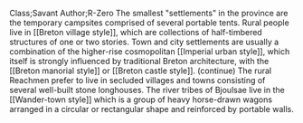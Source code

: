 Class;Savant Author;R-Zero
The smallest "settlements" in the province are the temporary campsites comprised of several portable tents. Rural people live in [[Breton village style]], which are collections of half-timbered structures of one or two stories. Town and city settlements are usually a combination of the higher-rise cosmopolitan [[Imperial urban style]], which itself is strongly influenced by traditional Breton architecture, with the [[Breton manorial style]] or [[Breton castle style]].
(continue)
The rural Reachmen prefer to live in secluded villages and towns consisting of several well-built stone longhouses. The river tribes of Bjoulsae live in the [[Wander-town style]] which is a group of heavy horse-drawn wagons arranged in a circular or rectangular shape and reinforced by portable walls. 